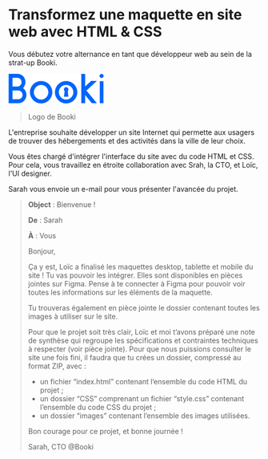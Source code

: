 # Transformez une maquette en site web avec HTML & CSS

Vous débutez votre alternance en tant que développeur web au sein de la strat-up Booki.

![Booki agency logo](./images/logo/Booki.png)
>Logo de Booki

L'entreprise souhaite développer un site Internet qui permette aux usagers de trouver des hébergements et des activités dans la ville de leur choix.

Vous êtes chargé d'intégrer l'interface du site avec du code HTML et CSS. Pour cela, vous travaillez en étroite collaboration avec Srah, la CTO, et Loïc, l'UI designer.

Sarah vous envoie un e-mail pour vous présenter l'avancée du projet.

> **Object** : Bienvenue !
> 
> **De** : Sarah
> 
> **À** : Vous
> 
> Bonjour, 
> 
> Ça y est, Loïc a finalisé les maquettes desktop, tablette et mobile du site ! Tu vas pouvoir les intégrer. Elles sont disponibles en pièces jointes sur Figma. Pense à te connecter à Figma pour pouvoir voir toutes les informations sur les éléments de la maquette. 
> 
> Tu trouveras également en pièce jointe le dossier contenant toutes les images à utiliser sur le site.
> 
> Pour que le projet soit très clair, Loïc et moi t’avons préparé une note de synthèse qui regroupe les spécifications et contraintes techniques à respecter (voir pièce jointe).
> Pour que nous puissions consulter le site une fois fini, il faudra que tu crées un dossier, compressé au format ZIP, avec :
> - un fichier “index.html” contenant l’ensemble du code HTML du projet ;
> - un dossier “CSS” comprenant un fichier “style.css” contenant l’ensemble du code CSS du projet ;
> - un dossier “images” contenant l’ensemble des images utilisées.
> 
> Bon courage pour ce projet, et bonne journée !
> 
> Sarah, CTO @Booki

